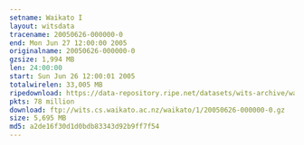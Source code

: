 ```yaml
---
setname: Waikato I
layout: witsdata
tracename: 20050626-000000-0
end: Mon Jun 27 12:00:00 2005
originalname: 20050626-000000-0
gzsize: 1,994 MB
len: 24:00:00
start: Sun Jun 26 12:00:01 2005
totalwirelen: 33,005 MB
ripedownload: https://data-repository.ripe.net/datasets/wits-archive/waikato/1/20050626-000000-0.gz
pkts: 78 million
download: ftp://wits.cs.waikato.ac.nz/waikato/1/20050626-000000-0.gz
size: 5,695 MB
md5: a2de16f30d1d0bdb83343d92b9ff7f54
---
```

